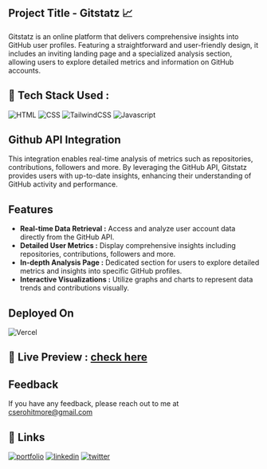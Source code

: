 ## Project Title - Gitstatz 📈
Gitstatz is an online platform that delivers comprehensive insights into GitHub user profiles. Featuring a straightforward and user-friendly design, it includes an inviting landing page and a specialized analysis section, allowing users to explore detailed metrics and information on GitHub accounts.

<h2> 📌 Tech Stack Used :</h2> 
<img alt="HTML" src="https://img.shields.io/badge/html5-%23E34F26.svg?style=for-the-badge&logo=html5&logoColor=white"/>
<img alt ="CSS" src="https://img.shields.io/badge/css3-%231572B6.svg?style=for-the-badge&logo=css3&logoColor=white"/>
<img alt="TailwindCSS" src="https://img.shields.io/badge/Tailwind_CSS-38B2AC?style=for-the-badge&logo=tailwind-css&logoColor=white"/>
<img alt="Javascript" src="https://img.shields.io/badge/javascript-%23323330.svg?style=for-the-badge&logo=javascript&logoColor=%23F7DF1E"/>

## Github API Integration
This integration enables real-time analysis of metrics such as repositories, contributions, followers and more. By leveraging the GitHub API, Gitstatz provides users with up-to-date insights, enhancing their understanding of GitHub activity and performance.

## Features

- **Real-time Data Retrieval :** Access and analyze user account data directly from the GitHub API.<br>
- **Detailed User Metrics :** Display comprehensive insights including repositories, contributions, followers and more.<br>
- **In-depth Analysis Page :** Dedicated section for users to explore detailed metrics and insights into specific GitHub profiles.<br>
- **Interactive Visualizations :** Utilize graphs and charts to represent data trends and contributions visually.


## Deployed On  
![Vercel](https://img.shields.io/badge/vercel-%23000000.svg?style=for-the-badge&logo=vercel&logoColor=white)

## :rocket: Live Preview : [check here](https://gitstatz.vercel.app/)

## Feedback

If you have any feedback, please reach out to me at cserohitmore@gmail.com


## 🔗 Links
[![portfolio](https://img.shields.io/badge/my_portfolio-000?style=for-the-badge&logo=ko-fi&logoColor=white)](https://creatro.vercel.app/)
[![linkedin](https://img.shields.io/badge/linkedin-0A66C2?style=for-the-badge&logo=linkedin&logoColor=white)](https://www.linkedin.com/in/rohitmore07)
[![twitter](https://img.shields.io/badge/twitter-1DA1F2?style=for-the-badge&logo=twitter&logoColor=white)](https://twitter.com/rohittmore)


